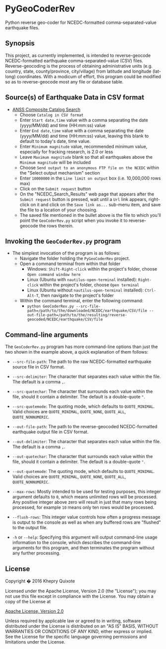 # PyGeoCoderRev

Python reverse geo-coder for NCEDC-formatted comma-separated-value earthquake files.

## Synopsis

This project, as currently implemented, is intended to reverse-geocode NCEDC-formatted earthquake comma-separated-value (CSV) files.  Reverse-geocoding is the process of obtaining administrative units (e.g. country, state, county/province, city/village) from latitude and longitude (lat-long) coordinates.  With a modicum of effort, this program could be modified so as to reverse-geocode most any file or database table.

## Source(s) of Earthquake Data in CSV format

- [ANSS Composite Catalog Search](http://www.ncedc.org/anss/catalog-search.html)
  - Choose `Catalog in CSV format`
  - Enter `Start date,time` value with a comma separating the date (yyyy/MM/dd) and time (HH:mm:ss) value
  - Enter `End date,time` value with a comma separating the date (yyyy/MM/dd) and time (HH:mm:ss) value, leaving this blank to default to today's date, time value.
  - Enter `Minimum magnitude` value, recommended minimum value, especially for fracking research, is 2.0 or less
  - Leave `Maximum magnitude` blank so that all earthquakes above the `Minimum magnitude` will be included
  - Choose `Send output to an anonymous FTP file on the NCEDC` within the "Select output mechanism" section
  - Enter `10000000` in the `Line limit on output` box (i.e. 10,000,000 rows max)
  - Click on the `Submit request` button
  - On the "NCEDC_Search_Results" web page that appears after the `Submit request` button is pressed, wait until a `Url` link appears, right-click on it and click on the `Save link as...` sub-menu item, and save the file to a location of your choosing.
  - The saved file mentioned in the bullet above is the file to which you'll point the `GeoCoderRev.py` script when you invoke it to reverse-geocode the rows therein. 

## Invoking the `GeoCoderRev.py` program

- The simplest invocation of the program is as follows:
  - Navigate the folder holding the `PyGeoCoderRev` project.
  - Open a command terminal from within that folder
    - Windows: `Shift-Right-click` within the project's folder, choose `Open command window here`
    - Linux (Ubuntu with `nautilus-open-terminal` installed): `Right-click` within the project's folder, choose `Open terminal`
    - Linux (Ubuntu without `nautilus-open-terminal` installed): `Ctrl-Alt-T`, then navigate to the project's folder
  - Within the command terminal, enter the following command:
    - `python GeoCoderRev.py --src-file-path=/path/to/the/downloaded/NCEDC/earthquake/CSV/file --out-file-path=/path/to/the/resulting/reverse-geocoded/NCEDC/earthquake/CSV/file`
    
## Command-line arguments
    
The `GeoCoderRev.py` program has more command-line options than just the two shown in the example above, a quick explanation of them follows:
  
- `--src-file-path`: The path to the raw NCEDC-formatted earthquake source file in CSV format.
- `--src-delimiter`: The character that separates each value within the file. The default is a comma `,`.
- `--src-quotechar`: The character that surrounds each value within the file, should it contain a delimiter. The default is a double-quote `"`.
- `--src-quotemode`: The quoting mode, which defaults to `QUOTE_MINIMAL`.  Valid choices are `QUOTE_MINIMAL`, `QUOTE_NONE`, `QUOTE_ALL`, `QUOTE_NONNUMERIC`.
  
- `--out-file-path`: The path to the reverse-geocoded NCEDC-formatted earthquake output file in CSV format.
- `--out-delimiter`: The character that separates each value within the file. The default is a comma `,`.
- `--out-quotechar`: The character that surrounds each value within the file, should it contain a delimiter. The default is a double-quote `"`.
- `--out-quotemode`: The quoting mode, which defaults to `QUOTE_MINIMAL`.  Valid choices are `QUOTE_MINIMAL`, `QUOTE_NONE`, `QUOTE_ALL`, `QUOTE_NONNUMERIC`.
  
- `--max-rows`: Mostly intended to be used for testing purposes, this integer argument defaults to `0`, which means unlimited rows will be processed.  Any positive integer above zero will result in just that many rows being processed, for example `10` means only ten rows would be processed.
- `--flush-rows`: This integer value controls how often a progress message is output to the console as well as when any buffered rows are "flushed" to the output file.
- `-h` or `--help`: Specifying this argument will output command-line usage information to the console, which describes the command-line arguments for this program, and then terminates the program without any further processing.
  
## License
  
Copyright � 2016 Khepry Quixote
 
Licensed under the Apache License, Version 2.0 (the "License");
you may not use this file except in compliance with the License.
You may obtain a copy of the License at

   [Apache License, Version 2.0](http://www.apache.org/licenses/LICENSE-2.0)

Unless required by applicable law or agreed to in writing, software
distributed under the License is distributed on an "AS IS" BASIS,
WITHOUT WARRANTIES OR CONDITIONS OF ANY KIND, either express or implied.
See the License for the specific language governing permissions and
limitations under the License.
  